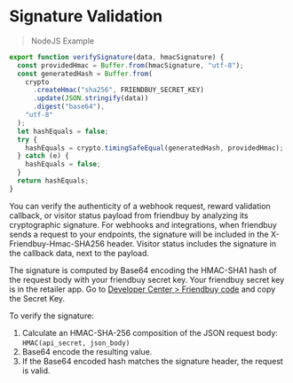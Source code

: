 # Signature Validation

> NodeJS Example

```typescript
export function verifySignature(data, hmacSignature) {
  const providedHmac = Buffer.from(hmacSignature, "utf-8");
  const generatedHash = Buffer.from(
    crypto
      .createHmac("sha256", FRIENDBUY_SECRET_KEY)
      .update(JSON.stringify(data))
      .digest("base64"),
    "utf-8"
  );
  let hashEquals = false;
  try {
    hashEquals = crypto.timingSafeEqual(generatedHash, providedHmac);
  } catch (e) {
    hashEquals = false;
  }
  return hashEquals;
}
```

You can verify the authenticity of a webhook request, reward validation callback, or visitor status payload from friendbuy by analyzing its cryptographic signature. For webhooks and integrations, when friendbuy sends a request to your endpoints, the signature will be included in the X-Friendbuy-Hmac-SHA256 header. Visitor status includes the signature in the callback data, next to the payload.

The signature is computed by Base64 encoding the HMAC-SHA1 hash of the request body with your friendbuy secret key. Your friendbuy secret key is in the retailer app. Go to <a href="https://retailer.fbot-sandbox.me/developers/general">Developer Center &gt; Friendbuy code</a> and copy the Secret Key.

To verify the signature:

1. Calculate an HMAC-SHA-256 composition of the JSON request body:  
   `HMAC(api_secret, json_body)`
2. Base64 encode the resulting value.
3. If the Base64 encoded hash matches the signature header, the request is valid.
